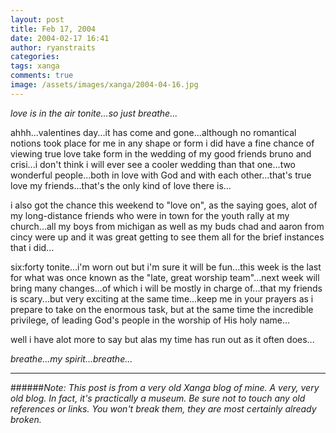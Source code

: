 ```yaml
---
layout: post
title: Feb 17, 2004
date: 2004-02-17 16:41
author: ryanstraits
categories:
tags: xanga
comments: true
image: /assets/images/xanga/2004-04-16.jpg
---
```

<em>love is in the air tonite...so just breathe...</em>

<!-- break -->

ahhh...valentines day...it has come and gone...although no romantical notions took place for me in any shape or form i did have a fine chance of viewing true love take form in the wedding of my good friends bruno and crisi...i don't think i will ever see a cooler wedding than that one...two wonderful people...both in love with God and with each other...that's true love my friends...that's the only kind of love there is...

i also got the chance this weekend to "love on", as the saying goes, alot of my long-distance friends who were in town for the youth rally at my church...all my boys from michigan as well as my buds chad and aaron from cincy were up and it was great getting to see them all for the brief instances that i did...

six:forty tonite...i'm worn out but i'm sure it will be fun...this week is the last for what was once known as the "late, great worship team"...next week will bring many changes...of which i will be mostly in charge of...that my friends is scary...but very exciting at the same time...keep me in your prayers as i prepare to take on the enormous task, but at the same time the incredible privilege, of leading God's people in the worship of His holy name...

well i have alot more to say but alas my time has run out as it often does...

<em>breathe...my spirit...breathe...</em>

---

######*Note: This post is from a very old Xanga blog of mine. A very, very old blog. In fact, it's practically a museum. Be sure not to touch any old references or links. You won't break them, they are most certainly already broken.*